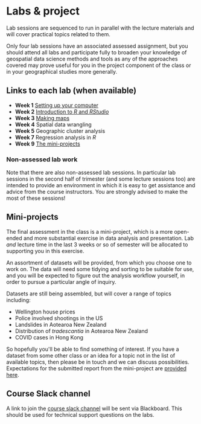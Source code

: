 # Labs & project
Lab sessions are sequenced to run in parallel with the lecture materials and will cover practical topics related to them.

Only four lab sessions have an associated assessed assignment, but you should attend all labs and participate fully to broaden your knowledge of geospatial data science methods and tools as any of the approaches covered may prove useful for you in the project component of the class or in your geographical studies more generally.

## Links to each lab (when available)
+ **Week 1** [Setting up your computer](labs/week-01 "lab materials")
+ **Week 2** [Introduction to *R* and *RStudio*](labs/week-02 "lab materials")
+ **Week 3** [Making maps](labs/week-03 "lab materials")
+ **Week 4** Spatial data wrangling
+ **Week 5** Geographic cluster analysis
+ **Week 7** Regression analysis in *R*
+ **Week 9** [The mini-projects](labs/mini-project "more on the mini-project")

### Non-assessed lab work
Note that there are also non-assessed lab sessions. In particular lab sessions in the second half of trimester (and some lecture sessions too) are intended to provide an environment in which it is easy to get assistance and advice from the course instructors. You are strongly advised to make the most of these sessions!

## Mini-projects
The final assessment in the class is a mini-project, which is a more open-ended and more substantial exercise in data analysis and presentation. Lab _and_ lecture time in the last 3 weeks or so of semester will be allocated to supporting you in this exercise.

An assortment of datasets will be provided, from which you choose one to work on. The data will need some tidying and sorting to be suitable for use, and you will be expected to figure out the analysis workflow yourself, in order to pursue a particular angle of inquiry.

Datasets are still being assembled, but will cover a range of topics including:

+ Wellington house prices
+ Police involved shootings in the US
+ Landslides in Aotearoa New Zealand
+ Distribution of _tradescantia_ in Aotearoa New Zealand
+ COVID cases in Hong Kong

So hopefully you'll be able to find something of interest. If you have a dataset from some other class or an idea for a topic not in the list of available topics, then please be in touch and we can discuss possibilities. Expectations for the submitted report from the mini-project are [provided here](labs/mini-project/guidance-on-mini-project-report.md "guidance on the mini-project report write-up").

## Course Slack channel
A link to join the [course slack channel](https://vuwgeog315t22021.slack.com/ "Course slack channel") will be sent via Blackboard. This should be used for technical support questions on the labs.
